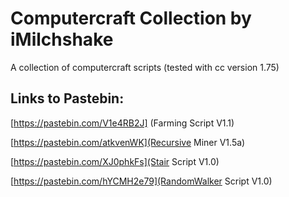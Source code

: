 # Computercraft Collection by iMilchshake
A collection of computercraft scripts (tested with cc version 1.75)

## Links to Pastebin:
[https://pastebin.com/V1e4RB2J] (Farming Script V1.1)

[https://pastebin.com/atkvenWK](Recursive Miner V1.5a)

[https://pastebin.com/XJ0phkFs](Stair Script V1.0)

[https://pastebin.com/hYCMH2e79](RandomWalker Script V1.0)

